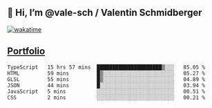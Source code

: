 ## 👋 Hi, I’m @vale-sch / Valentin Schmidberger
[![wakatime](https://wakatime.com/badge/user/7560c813-56c2-4ce8-b378-268c8ee84276.svg)](https://wakatime.com/@7560c813-56c2-4ce8-b378-268c8ee84276)
##  [Portfolio](https://vale-sch.github.io/ValentinSchmidberger/ "Portfolio")
<!--START_SECTION:waka-->

```text
TypeScript   15 hrs 57 mins  █████████████████████▒░░░   85.05 %
HTML         59 mins         █▒░░░░░░░░░░░░░░░░░░░░░░░   05.27 %
GLSL         55 mins         █▒░░░░░░░░░░░░░░░░░░░░░░░   04.89 %
JSON         44 mins         █░░░░░░░░░░░░░░░░░░░░░░░░   03.94 %
JavaScript   5 mins          ░░░░░░░░░░░░░░░░░░░░░░░░░   00.51 %
CSS          2 mins          ░░░░░░░░░░░░░░░░░░░░░░░░░   00.21 %
```

<!--END_SECTION:waka-->
